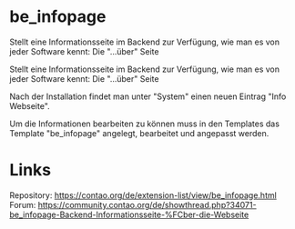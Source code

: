 be_infopage
===========
Stellt eine Informationsseite im Backend zur Verfügung, wie man es von jeder Software kennt: Die "...über" Seite

Stellt eine Informationsseite im Backend zur Verfügung, wie man es von jeder Software kennt: Die "...über" Seite

 

Nach der Installation findet man unter "System" einen neuen Eintrag "Info Webseite".

 

Um die Informationen bearbeiten zu können muss in den Templates das Template "be_infopage" angelegt, bearbeitet und angepasst werden.

Links
=====
Repository: https://contao.org/de/extension-list/view/be_infopage.html
Forum: https://community.contao.org/de/showthread.php?34071-be_infopage-Backend-Informationsseite-%FCber-die-Webseite
